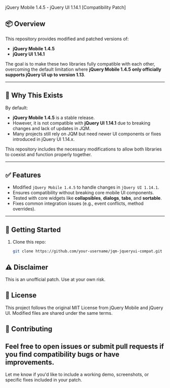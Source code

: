 jQuery Mobile 1.4.5 - jQuery UI 1.14.1 [Compatibility Patch]

## 📦 Overview

This repository provides modified and patched versions of:

- **jQuery Mobile 1.4.5**
- **jQuery UI 1.14.1**

The goal is to make these two libraries fully compatible with each other, overcoming the default limitation where **jQuery Mobile 1.4.5 only officially supports jQuery UI up to version 1.13**.

---

## 🔧 Why This Exists

By default:
- **jQuery Mobile 1.4.5** is a stable release.
- However, it is not compatible with **jQuery UI 1.14.1** due to breaking changes and lack of updates in JQM.
- Many projects still rely on JQM but need newer UI components or fixes introduced in jQuery UI 1.14.x.

This repository includes the necessary modifications to allow both libraries to coexist and function properly together.

---

## ✅ Features

- Modified `jQuery Mobile 1.4.5` to handle changes in `jQuery UI 1.14.1`.
- Ensures compatibility without breaking core mobile UI components.
- Tested with core widgets like **collapsibles**, **dialogs**, **tabs**, and **sortable**.
- Fixes common integration issues (e.g., event conflicts, method overrides).

---

## 🚀 Getting Started

1. Clone this repo:
   ```bash
   git clone https://github.com/your-username/jqm-jqueryui-compat.git

## ⚠️ Disclaimer
This is an unofficial patch. Use at your own risk.

## 📃 License
This project follows the original MIT License from jQuery Mobile and jQuery UI. Modified files are shared under the same terms.

## 🤝 Contributing
Feel free to open issues or submit pull requests if you find compatibility bugs or have improvements.
---

Let me know if you'd like to include a working demo, screenshots, or specific fixes included in your patch.




